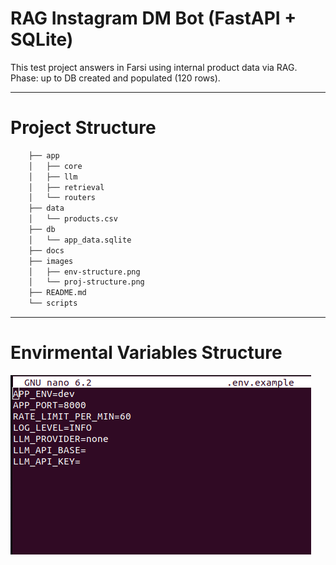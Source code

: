 # RAG Instagram DM Bot (FastAPI + SQLite)

This test project answers in Farsi using internal product data via RAG.
Phase: up to DB created and populated (120 rows).

---

# Project Structure

```bash
    ├── app
    │   ├── core
    │   ├── llm
    │   ├── retrieval
    │   └── routers
    ├── data
    │   └── products.csv
    ├── db
    │   └── app_data.sqlite
    ├── docs
    ├── images
    │   ├── env-structure.png
    │   └── proj-structure.png
    ├── README.md
    └── scripts
```

---

# Envirmental Variables Structure

![envirmental variables](./images/env-structure.png)
